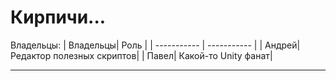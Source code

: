 # Кирпичи...
Владельцы:
| Владельцы| Роль |
| ----------- | ----------- |
| Андрей| Редактор полезных скриптов|
| Павел| Какой-то Unity фанат|
___